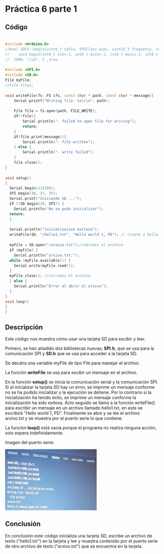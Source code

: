 # Práctica 6 parte 1

## Código

```c++

#include <Arduino.h>
//bool SDFS::begin(uint8_t ssPin, SPIClass &spi, uint32_t frequency, const char * mountpoint, uint8_t max_files, bool format_if_empty)
//    void begin(int8_t sck=-1, int8_t miso=-1, int8_t mosi=-1, int8_t ss=-1);
//  1000, "/sd", 5 ,true 

#include <SPI.h>
#include <SD.h>
File myFile;
//File file1;

void writeFile(fs::FS &fs, const char * path, const char * message){
    Serial.printf("Writing file: %s\r\n", path);

    File file = fs.open(path, FILE_WRITE);
    if(!file){
        Serial.println("- failed to open file for writing");
        return;
    }
    if(file.print(message)){
        Serial.println("- file written");
    } else {
        Serial.println("- write failed");
    }
    file.close();
}

void setup()
{
  Serial.begin(115200);
  SPI.begin(36, 37, 35);
  Serial.print("Iniciando SD ...");
  if (!SD.begin(39, SPI)) {
    Serial.println("No se pudo inicializar");
  return;
  }

  Serial.println("inicializacion exitosa");
  writeFile(SD, "/hello1.txt", "Hello world 1, PD"); // Create a hello1.txt file with the content "Hello world 1, PD"

  myFile = SD.open("/arxivo.txt");//abrimos el archivo 
  if (myFile) {
    Serial.println("arxivo.txt:");
  while (myFile.available()) {
    Serial.write(myFile.read());
  }
  myFile.close(); //cerramos el archivo
  } else {
    Serial.println("Error al abrir el arxivo");
  }
}
void loop()
{
}
```
## Descripción

Este código nos muestra cómo usar una tarjeta SD para escibir y leer.

Primero, se han añadido dos bibliotecas nuevas; **SPI.h**, que se usa para la comunicación SPI y **SD.h** que se usa para acceder a la tarjeta SD.

Se decalra una variable myFile de tipo File para manejar el archivo.

La función **writeFile** se usa para escibir un mensaje en el archivo.

En la función **setup()** se inicia la comunicación serial y la comunicación SPI.
Si al inicializar la tarjeta SD hay un error, se imprime un mensaje conforme no se ha podido inicializar y la ejecución se detiene. Por lo contrario si la inicialización ha tenido éxito, se imprime un mensaje conforme la inicialización ha sido exitosa.
Acto seguido se  llama a la función writeFile() para escribir un mensaje en un archivo llamado hello1.txt, en este se escribirá "Hello world 1, PD".
Finalmente se abre y se lee el archivo arxivo.txt y se muestra por el puerto serie lo que contiene.

La función **loop()** está vacía porque el programa no realiza ninguna acción, solo espera indefinidamente.

Imagen del puerto serie:

<img src="imagen.jpg" alt="Puerto serie" width="300" height="200">

## Conclusión

En conclusión este código inicializa una tarjeta SD, escribe un archivo de texto ("hello1.txt") en la tarjeta y lee y muestra contenido por el puerto serie de otro archivo de texto ("arxivo.txt") que se encuentra en la tarjeta.